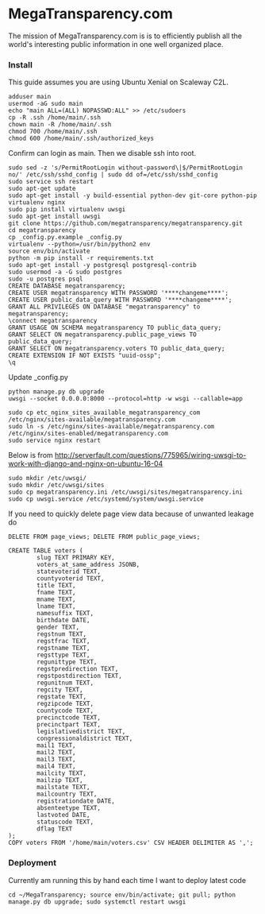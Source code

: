# MegaTransparency.com

The mission of MegaTransparency.com is is to efficiently publish all the world's interesting public information in one well organized place.

### Install

This guide assumes you are using Ubuntu Xenial on Scaleway C2L.

```
adduser main
usermod -aG sudo main
echo "main ALL=(ALL) NOPASSWD:ALL" >> /etc/sudoers
cp -R .ssh /home/main/.ssh
chown main -R /home/main/.ssh
chmod 700 /home/main/.ssh
chmod 600 /home/main/.ssh/authorized_keys
```
Confirm can login as main. Then we disable ssh into root.
```
sudo sed -z 's/PermitRootLogin without-password\|$/PermitRootLogin no/' /etc/ssh/sshd_config | sudo dd of=/etc/ssh/sshd_config
sudo service ssh restart
sudo apt-get update
sudo apt-get install -y build-essential python-dev git-core python-pip virtualenv nginx
sudo pip install virtualenv uwsgi
sudo apt-get install uwsgi
git clone https://github.com/megatransparency/megatransparency.git
cd megatransparency
cp _config.py.example _config.py
virtualenv --python=/usr/bin/python2 env
source env/bin/activate
python -m pip install -r requirements.txt
sudo apt-get install -y postgresql postgresql-contrib
sudo usermod -a -G sudo postgres
sudo -u postgres psql
CREATE DATABASE megatransparency;
CREATE USER megatransparency WITH PASSWORD '****changeme****';
CREATE USER public_data_query WITH PASSWORD '****changeme****';
GRANT ALL PRIVILEGES ON DATABASE "megatransparency" to megatransparency;
\connect megatransparency
GRANT USAGE ON SCHEMA megatransparency TO public_data_query;
GRANT SELECT ON megatransparency.public_page_views TO public_data_query;
GRANT SELECT ON megatransparency.voters TO public_data_query;
CREATE EXTENSION IF NOT EXISTS "uuid-ossp";
\q
```
Update _config.py
```
python manage.py db upgrade
uwsgi --socket 0.0.0.0:8000 --protocol=http -w wsgi --callable=app
```

```
sudo cp etc_nginx_sites_available_megatransparency_com /etc/nginx/sites-available/megatransparency.com
sudo ln -s /etc/nginx/sites-available/megatransparency.com /etc/nginx/sites-enabled/megatransparency.com
sudo service nginx restart
```
Below is from http://serverfault.com/questions/775965/wiring-uwsgi-to-work-with-django-and-nginx-on-ubuntu-16-04
```
sudo mkdir /etc/uwsgi/
sudo mkdir /etc/uwsgi/sites
sudo cp megatransparency.ini /etc/uwsgi/sites/megatransparency.ini
sudo cp uwsgi.service /etc/systemd/system/uwsgi.service
```

If you need to quickly delete page view data because of unwanted leakage do

`DELETE FROM page_views; DELETE FROM public_page_views;`

```
CREATE TABLE voters (
        slug TEXT PRIMARY KEY,
        voters_at_same_address JSONB,
        statevoterid TEXT,
        countyvoterid TEXT,
        title TEXT,
        fname TEXT,
        mname TEXT,
        lname TEXT,
        namesuffix TEXT,
        birthdate DATE,
        gender TEXT,
        regstnum TEXT,
        regstfrac TEXT,
        regstname TEXT,
        regsttype TEXT,
        regunittype TEXT,
        regstpredirection TEXT,
        regstpostdirection TEXT,
        regunitnum TEXT,
        regcity TEXT,
        regstate TEXT,
        regzipcode TEXT,
        countycode TEXT,
        precinctcode TEXT,
        precinctpart TEXT,
        legislativedistrict TEXT,
        congressionaldistrict TEXT,
        mail1 TEXT,
        mail2 TEXT,
        mail3 TEXT,
        mail4 TEXT,
        mailcity TEXT,
        mailzip TEXT,
        mailstate TEXT,
        mailcountry TEXT,
        registrationdate DATE,
        absenteetype TEXT,
        lastvoted DATE,
        statuscode TEXT,
        dflag TEXT
);
COPY voters FROM '/home/main/voters.csv' CSV HEADER DELIMITER AS ',';
```

### Deployment

Currently am running this by hand each time I want to deploy latest code
```
cd ~/MegaTransparency; source env/bin/activate; git pull; python manage.py db upgrade; sudo systemctl restart uwsgi
```

